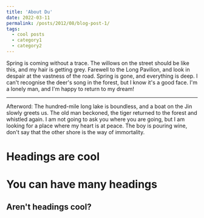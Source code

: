 ```yaml
---
title: 'About Du'
date: 2022-03-11
permalink: /posts/2012/08/blog-post-1/
tags:
  - cool posts
  - category1
  - category2
---
```


Spring is coming without a trace. The willows on the street should be like this, and my hair is getting grey. Farewell to the Long Pavilion, and look in despair at the vastness of the road.
Spring is gone, and everything is deep. I can't recognise the deer's song in the forest, but I know it's a good face. I'm a lonely man, and I'm happy to return to my dream!
***
Afterword: The hundred-mile long lake is boundless, and a boat on the Jin slowly greets us. The old man beckoned, the tiger returned to the forest and whistled again. I am not going to ask you where you are going, but I am looking for a place where my heart is at peace. The boy is pouring wine, don't say that the other shore is the way of immortality.

Headings are cool
======

You can have many headings
======

Aren't headings cool?
------
